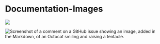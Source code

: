 # Documentation-Images


 <img src="https://user-images.githubusercontent.com/25423296/163456776-7f95b81a-f1ed-45f7-b7ab-8fa810d529fa.png">  

 ![Screenshot of a comment on a GitHub issue showing an image, added in the Markdown, of an Octocat smiling and raising a tentacle.](https://myoctocat.com/assets/images/base-octocat.svg)
